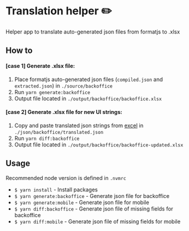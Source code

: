 # Translation helper ✏️

Helper app to translate auto-generated json files from formatjs to .xlsx

## How to

#### [case 1] Generate .xlsx file:

1. Place formatjs auto-generated json files (`compiled.json` and `extracted.json`) in `./source/backoffice`
2. Run `yarn generate:backoffice`
3. Output file located in `./output/backoffice/backoffice.xlsx`

#### [case 2] Generate .xlsx file for **new UI strings**:

1. Copy and paste translated json strings from [excel](https://docs.google.com/spreadsheets/d/10h_vrlm3XJpgjLkO73x69wp9FKJPkpIHFPqMtboregM/edit#gid=126253426) in `./json/backoffice/translated.json`
2. Run `yarn diff:backoffice`
3. Output file located in `./output/backoffice/backoffice-updated.xlsx`

## Usage

Recommended node version is defined in `.nvmrc`

- `$ yarn install` - Install packages
- `$ yarn generate:backoffice` - Generate json file for backoffice
- `$ yarn generate:mobile` - Generate json file for mobile
- `$ yarn diff:backoffice` - Generate json file of missing fields for backoffice
- `$ yarn diff:mobile` - Generate json file of missing fields for mobile
